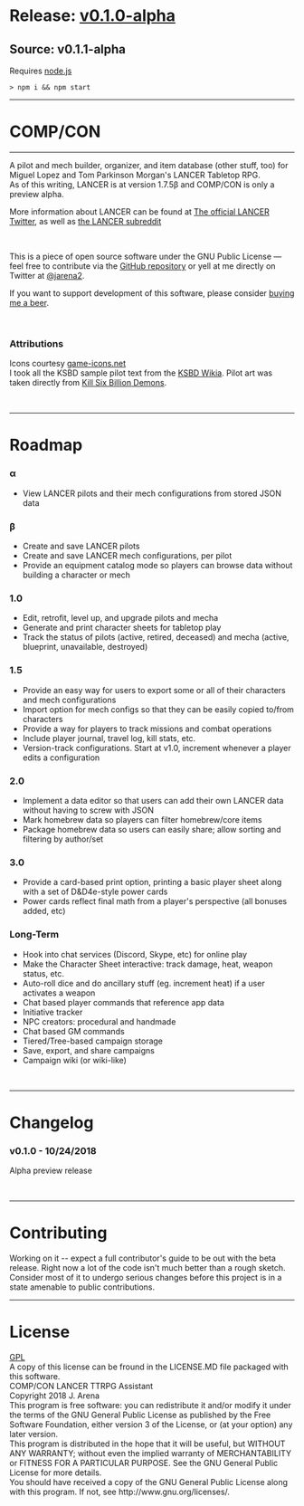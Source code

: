 # Release: [v0.1.0-alpha](https://github.com/jarena3/compcon/releases/tag/v0.1-alpha)
## Source: v0.1.1-alpha

Requires [node.js](https://nodejs.org/en/download/)

```
> npm i && npm start
```
---
<h1>COMP/CON</h1>
  <hr>
  <p>A pilot and mech builder, organizer, and item database (other stuff, too) for Miguel Lopez and Tom Parkinson Morgan's LANCER Tabletop RPG.
  <br>As of this writing, LANCER is at version 1.7.5β and COMP/CON is only a preview alpha.</p>
  <p>More information about LANCER can be found at  <a class="external-link" href="https://twitter.com/lancer_rpg">The official LANCER Twitter</a>, as well as <a class="external-link" href="https://www.reddit.com/r/LancerRPG/">the LANCER subreddit</a></p>
  <br>
  <p>This is a piece of open source software under the GNU Public License — feel free to contribute via the <a class="external-link" href="https://github.com/jarena3/compcon">GitHub repository</a> or yell at me directly on Twitter at <a class="external-link" href="https://www.twitter.com/jarena2">@jarena2</a>.</p>
  <p>If you want to support development of this software, please consider <a class="external-link" href="https://buymeacoff.ee/a7xoLjHfG">buying me a beer</a>.</p>
  <br>
  <h3>Attributions</h3>
  <p>Icons courtesy <a class="external-link" href="https://game-icons.net/">game-icons.net</a>
  <br>
  I took all the KSBD sample pilot text from the <a class="external-link" href="http://killsixbilliondemons.wikia.com/wiki/Main_Page">KSBD Wikia</a>. Pilot art was taken directly from <a class="external-link" href="https://killsixbilliondemons.com">Kill Six Billion Demons</a>.</p>
  <br>
  <hr>
<h1>Roadmap</h1>
  <h3>α</h3>
  <ul>
    <li>View LANCER pilots and their mech configurations from stored JSON data</li>
  </ul>
  <h3>β</h3>
  <ul>
    <li>Create and save LANCER pilots</li>
    <li>Create and save LANCER mech configurations, per pilot</li>
    <li>Provide an equipment catalog mode so players can browse data without building a character or mech</li>
  </ul>
  <h3>1.0</h3>
  <ul>
    <li>Edit, retrofit, level up, and upgrade pilots and mecha</li>
    <li>Generate and print character sheets for tabletop play</li>
    <li>Track the status of pilots (active, retired, deceased) and mecha (active, blueprint, unavailable, destroyed)</li>
  </ul>
  <h3>1.5</h3>
  <ul>
    <li>Provide an easy way for users to export some or all of their characters and mech configurations</li>
    <li>Import option for mech configs so that they can be easily copied to/from characters</li>
    <li>Provide a way for players to track missions and combat operations</li>
    <li>Include player journal, travel log, kill stats, etc.</li>
    <li>Version-track configurations. Start at v1.0, increment whenever a player edits a configuration</li>
  </ul>
  <h3>2.0</h3>
  <ul>
    <li>Implement a data editor so that users can add their own LANCER data without having to screw with JSON</li>
    <li>Mark homebrew data so players can filter homebrew/core items</li>
    <li>Package homebrew data so users can easily share; allow sorting and filtering by author/set</li>
  </ul>
  <h3>3.0</h3>
  <ul>
    <li>Provide a card-based print option, printing a basic player sheet along with a set of D&D4e-style power cards</li>
    <li>Power cards reflect final math from a player's perspective (all bonuses added, etc)</li>
  </ul>
  <h3>Long-Term</h3>
  <ul>
    <li>Hook into chat services (Discord, Skype, etc) for online play</li>
    <li>Make the Character Sheet interactive: track damage, heat, weapon status, etc.</li>
    <li>Auto-roll dice and do ancillary stuff (eg. increment heat) if a user activates a weapon</li>
    <li>Chat based player commands that reference app data</li>
    <li>Initiative tracker</li>
    <li>NPC creators: procedural and handmade</li>
    <li>Chat based GM commands</li>
    <li>Tiered/Tree-based campaign storage</li>
    <li>Save, export, and share campaigns</li>
    <li>Campaign wiki (or wiki-like)</li>
  </ul>
  <br>
  <hr>
<h1>Changelog</h1>
  <h3> v0.1.0 - 10/24/2018 </h3>
    <p>Alpha preview release</p>
  <br>
  <hr>
<h1>Contributing</h1>
  <p>Working on it -- expect a full contributor's guide to be out with the beta release. Right now a lot of the code isn't much better than a rough sketch. Consider most of it to undergo serious changes before this project is in a state amenable to public contributions.</p>
  <hr>
<h1>License</h1>
  <p>
    <a class="external-link" href="https://www.gnu.org/licenses/gpl-3.0.en.html">GPL</a>
    <br> A copy of this license can be fround in the LICENSE.MD file packaged with this software.
    <br>
    COMP/CON LANCER TTRPG Assistant
    <br>
    Copyright 2018 J. Arena
    <br>
    This program is free software: you can redistribute it and/or modify
    it under the terms of the GNU General Public License as published by
    the Free Software Foundation, either version 3 of the License, or
    (at your option) any later version.
    <br>
    This program is distributed in the hope that it will be useful,
    but WITHOUT ANY WARRANTY; without even the implied warranty of
    MERCHANTABILITY or FITNESS FOR A PARTICULAR PURPOSE. See the
    GNU General Public License for more details.
    <br>
    You should have received a copy of the GNU General Public License
    along with this program. If not, see http://www.gnu.org/licenses/.
  </p>
  <br><br>